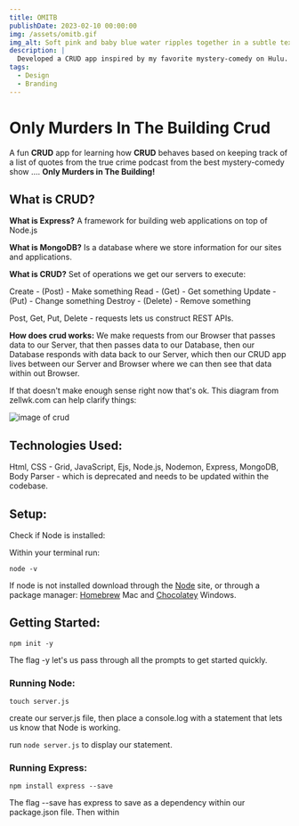 ```yaml
---
title: OMITB
publishDate: 2023-02-10 00:00:00
img: /assets/omitb.gif
img_alt: Soft pink and baby blue water ripples together in a subtle texture.
description: |
  Developed a CRUD app inspired by my favorite mystery-comedy on Hulu. 
tags:
  - Design
  - Branding
---
```

# Only Murders In The Building Crud

A fun **CRUD** app for learning how **CRUD** behaves based on keeping track of a list of quotes from the true crime podcast from the best mystery-comedy show .... **Only Murders in The Building!**

## What is CRUD?

**What is Express?**
A framework for building web applications on top of Node.js

**What is MongoDB?**
Is a database where we store information for our sites and applications.

**What is CRUD?**
Set of operations we get our servers to execute:

Create - (Post) - Make something
Read - (Get) - Get something
Update - (Put) - Change something
Destroy - (Delete) - Remove something

Post, Get, Put, Delete - requests lets us construct REST APIs.

**How does crud works:**
We make requests from our Browser that passes data to our Server, that then passes data to our Database, then our Database responds with data back to our Server, which then our CRUD app lives between our Server and Browser where we can then see that data within out Browser. 

If that doesn't make enough sense right now that's ok. This diagram from zellwk.com can help clarify things: 

<img src="../assets/crud-diagram.png" alt="image of crud">

## Technologies Used:
Html,
CSS - Grid,
JavaScript,
Ejs,
Node.js,
Nodemon,
Express,
MongoDB,
Body Parser - which is deprecated and needs to be updated within the codebase.

## Setup:

Check if Node is installed:

Within your terminal run:

```
node -v
```
If node is not installed download through the [Node](https://nodejs.org/en/) site, or through a package manager: [Homebrew](https://brew.sh/) Mac and [Chocolatey](https://chocolatey.org/) Windows.

## Getting Started:
```
npm init -y
```

The flag -y let's us pass through all the prompts to get started quickly.

### Running Node:
```
touch server.js
```

create our server.js file, then place a console.log with a statement that lets us know that Node is working. 

run ```node server.js``` to display our statement. 

### Running Express:
```
npm install express --save
```

The flag --save has express to save as a dependency within our package.json file. 
Then within 